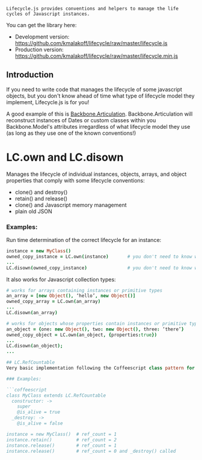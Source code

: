 ````
Lifecycle.js provides conventions and helpers to manage the life cycles of Javascript instances.
````

You can get the library here:

* Development version: https://github.com/kmalakoff/lifecycle/raw/master/lifecycle.js
* Production version: https://github.com/kmalakoff/lifecycle/raw/master/lifecycle.min.js

Introduction
------------
If you need to write code that manages the lifecycle of some javascript objects, but you don't know ahead of time what type of lifecycle model they implement, Lifecycle.js is for you!

A good example of this is [Backbone.Articulation][0]. Backbone.Articulation will reconstruct instances of Dates or custom classes within you Backbone.Model's attributes irregardless of what lifecycle model they use (as long as they use one of the known conventions!)

[0]: https://github.com/kmalakoff/backbone-articulation

# LC.own and LC.disown
Manages the lifecycle of individual instances, objects, arrays, and object properties that comply with some lifecycle conventions:

* clone() and destroy()
* retain() and release()
* clone() and Javascript memory management
* plain old JSON

### Examples:

Run time determination of the correct lifecycle for an instance:
```coffeescript
instance = new MyClass()
owned_copy_instance = LC.own(instance)       # you don't need to know whether MyClass needs to get cloned, retained, etc
...
LC.disown(owned_copy_instance)               # you don't need to know whether MyClass needs to get destroyed, released, etc
```

It also works for Javascript collection types:

```coffeescript
# works for arrays containing instances or primitive types
an_array = [new Object(), ‘hello’, new Object()]
owned_copy_array = LC.own(an_array)
...
LC.disown(an_array)

# works for objects whose properties contain instances or primitive types
an_object = {one: new Object(), two: new Object(), three: ‘there’}
owned_copy_object = LC.own(an_object, {properties:true})
...
LC.disown(an_object);
...

## LC.RefCountable
Very basic implementation following the Coffeescript class pattern for a reference countable class.

### Examples:

```coffeescript
class MyClass extends LC.RefCountable
  constructor: ->
    super
    @is_alive = true
  _destroy: ->
    @is_alive = false

instance = new MyClass()  # ref_count = 1
instance.retain()         # ref_count = 2
instance.release()        # ref_count = 1
instance.release()        # ref_count = 0 and _destroy() called
```
